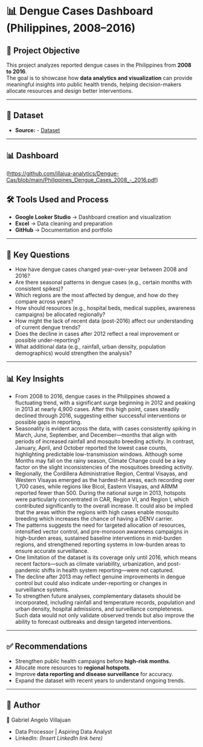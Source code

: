 # 📊 Dengue Cases Dashboard (Philippines, 2008–2016)

## 📌 Project Objective
This project analyzes reported dengue cases in the Philippines from **2008 to 2016**.  
The goal is to showcase how **data analytics and visualization** can provide meaningful insights into public health trends, helping decision-makers allocate resources and design better interventions.  

---

## 📂 Dataset
- **Source:** - <a href="https://github.com/illajua-analytics/Dengue-Cas/blob/main/Dengue%20Project%20Spreadsheet.xlsx">Dataset</a>

---
## 📊 Dashboard
(https://github.com/illajua-analytics/Dengue-Cas/blob/main/Philippines_Dengue_Cases_2008_-_2016.pdf)

## 🛠️ Tools Used and Process
- **Google Looker Studio** → Dashboard creation and visualization  
- **Excel** → Data cleaning and preparation  
- **GitHub** → Documentation and portfolio  

---

## 🔎 Key Questions
- How have dengue cases changed year-over-year between 2008 and 2016?  
- Are there seasonal patterns in dengue cases (e.g., certain months with consistent spikes)?
- Which regions are the most affected by dengue, and how do they compare across years? 
- How should resources (e.g., hospital beds, medical supplies, awareness campaigns) be allocated regionally?
- How might the lack of recent data (post-2016) affect our understanding of current dengue trends?
- Does the decline in cases after 2012 reflect a real improvement or possible under-reporting?
- What additional data (e.g., rainfall, urban density, population demographics) would strengthen the analysis?

---

## 📊 Key Insights
- From 2008 to 2016, dengue cases in the Philippines showed a fluctuating trend, with a significant surge beginning in 2012 and peaking in 2013 at nearly 4,900 cases. After this high point, cases steadily declined through 2016, suggesting either successful interventions or possible gaps in reporting.
- Seasonality is evident across the data, with cases consistently spiking in March, June, September, and December—months that align with periods of increased rainfall and mosquito breeding activity. In contrast, January, April, and October reported the lowest case counts, highlighting predictable low-transmission windows. Although some Months may fall on the rainy season, Climate Change could be a key factor on the slight inconsistencies of the mosquitoes breeding activity. 
- Regionally, the Cordillera Administrative Region, Central Visayas, and Western Visayas emerged as the hardest-hit areas, each recording over 1,700 cases, while regions like Bicol, Eastern Visayas, and ARMM reported fewer than 500. During the national surge in 2013, hotspots were particularly concentrated in CAR, Region VI, and Region I, which contributed significantly to the overall increase. It could also be implied that the areas within the regions with high cases enable mosquito breeding which increases the chance of having a DENV carrier.
- The patterns suggests the need for targeted allocation of resources, intensified vector control, and pre-monsoon awareness campaigns in high-burden areas, sustained baseline interventions in mid-burden regions, and strengthened reporting systems in low-burden areas to ensure accurate surveillance.
- One limitation of the dataset is its coverage only until 2016, which means recent factors—such as climate variability, urbanization, and post-pandemic shifts in health system reporting—were not captured. 
- The decline after 2013 may reflect genuine improvements in dengue control but could also indicate under-reporting or changes in surveillance systems. 
- To strengthen future analyses, complementary datasets should be incorporated, including rainfall and temperature records, population and urban density, hospital admissions, and surveillance completeness. Such data would not only validate observed trends but also improve the ability to forecast outbreaks and design targeted interventions.

---

## ✅ Recommendations
- Strengthen public health campaigns before **high-risk months**.  
- Allocate more resources to **regional hotspots**.  
- Improve **data reporting and disease surveillance** for accuracy.  
- Expand the dataset with recent years to understand ongoing trends.  

---

## 📌 Author
👤 Gabriel Angelo Villajuan  
- Data Processor | Aspiring Data Analyst   
- LinkedIn: *(Insert LinkedIn link here)*  
